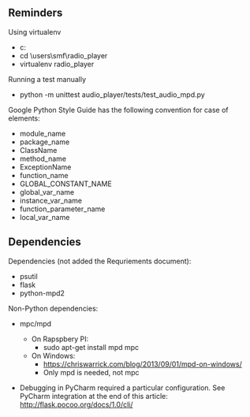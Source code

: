 Reminders
---------

Using virtualenv
- c:
- cd \users\smf\radio_player
- virtualenv radio_player

Running a test manually
- python -m unittest audio_player/tests/test_audio_mpd.py

Google Python Style Guide has the following convention for case of elements:
- module_name
- package_name
- ClassName
- method_name
- ExceptionName
- function_name
- GLOBAL_CONSTANT_NAME
- global_var_name
- instance_var_name
- function_parameter_name
- local_var_name

Dependencies
------------

Dependencies (not added the Requriements document):
- psutil
- flask
- python-mpd2

Non-Python dependencies:

- mpc/mpd
  - On Rapspbery PI:
    - sudo apt-get install mpd mpc
  - On Windows:
    - https://chriswarrick.com/blog/2013/09/01/mpd-on-windows/
    - Only mpd is needed, not mpc

- Debugging in PyCharm required a particular configuration. See PyCharm integration at the end of this article: http://flask.pocoo.org/docs/1.0/cli/
